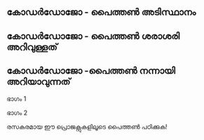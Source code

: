 ## കോഡർഡോജോ - പൈത്തൺ അടിസ്ഥാനം

## കോഡർഡോജോ - പൈത്തൺ ശരാശരി അറിവുള്ളത്

## കോഡർഡോജോ -പൈത്തൺ നന്നായി അറിയാവുന്നത്

ഭാഗം 1

ഭാഗം 2

രസകരമായ ഈ പ്രൊജക്റ്റുകളിലൂടെ പൈത്തൺ പഠിക്കുക!
